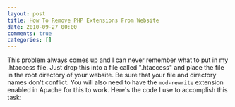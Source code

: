 ```yaml
---
layout: post
title: How To Remove PHP Extensions From Website
date: 2010-09-27 00:00
comments: true
categories: []
---
```

<p>This problem always comes up and I can never remember what to put in my .htaccess file. Just drop this into a file called ".htaccess" and place the file in the root directory of your website. Be sure that your file and directory names don't conflict. You will also need to have the <code>mod-rewrite</code> extension enabled in Apache for this to work. Here's the code I use to accomplish this task:</p>

<script src="https://gist.github.com/628543.js"> </script>

